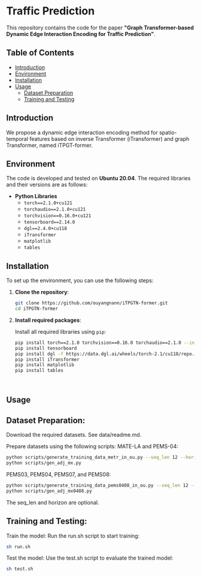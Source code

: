 # Traffic Prediction

This repository contains the code for the paper **"Graph Transformer-based Dynamic Edge Interaction Encoding for Traffic Prediction"**.

## Table of Contents
- [Introduction](#introduction)
- [Environment](#environment)
- [Installation](#installation)
- [Usage](#usage)
  - [Dataset Preparation](#dataset-preparation)
  - [Training and Testing](#training-and-testing)

## Introduction
We propose a dynamic edge interaction encoding method for spatio-temporal features based on inverse Transformer (iTransformer) and graph Transformer, named iTPGT-former.

## Environment
The code is developed and tested on **Ubuntu 20.04**. The required libraries and their versions are as follows:

- **Python Libraries**
  - `torch==2.1.0+cu121`
  - `torchaudio==2.1.0+cu121`
  - `torchvision==0.16.0+cu121`
  - `tensorboard==2.14.0`
  - `dgl==2.4.0+cu118`
  - `iTransformer`
  - `matplotlib`
  - `tables`

## Installation
To set up the environment, you can use the following steps:

1. **Clone the repository**:
   ```bash
   git clone https://github.com/ouyangnann/iTPGTN-former.git
   cd iTPGTN-former

   
2. **Install required packages**:

   Install all required libraries using `pip`:
   ```bash
   pip install torch==2.1.0 torchvision==0.16.0 torchaudio==2.1.0 --index-url https://download.pytorch.org/whl/cu121
   pip install tensorboard
   pip install dgl -f https://data.dgl.ai/wheels/torch-2.1/cu118/repo.html
   pip install iTransformer
   pip install matplotlib
   pip install tables

  
## Usage
 ## Dataset Preparation:
  Download the required datasets. See data/readme.md.

  Prepare datasets using the following scripts:
  MATE-LA and PEMS-04:
  ```bash
  python scripts/generate_training_data_metr_in_ou.py --seq_len 12 --horizon 12
  python scripts/gen_adj_mx.py 
  ```
  
  PEMS03, PEMS04, PEMS07, and PEMS08:
  
  ```bash
  python scripts/generate_training_data_pems0408_in_ou.py --seq_len 12 --horizon 12
  python scripts/gen_adj_mx0408.py 
  ```
  The seq_len and horizon are optional.

 ## Training and Testing:
  Train the model: Run the run.sh script to start training:
  ```bash
  sh run.sh
  ```
  
  Test the model: Use the test.sh script to evaluate the trained model:
  
  ```bash
  sh test.sh
  ```
